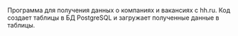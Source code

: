 Программа для получения данных о компаниях и вакансиях с hh.ru.
Код создает таблицы в БД PostgreSQL и загружает полученные данные в таблицы.